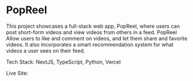 # PopReel

This project showcases a full-stack web app, PopReel, where users can post short-form videos and view videos from others in a feed. PopReel Allow users to like and comment on videos, and let them share and favorite videos. It also incorporates a smart recommendation system for what videos a user sees on their feed.

Tech Stack: NextJS, TypeScript, Python, Vercel

Live Site:
